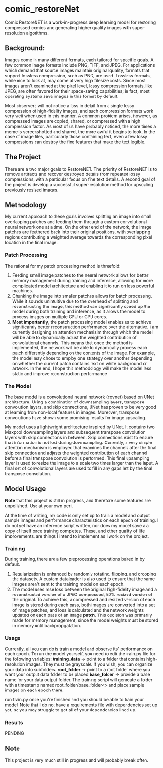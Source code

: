 # comic_restoreNet
Comic RestoreNET is a work-in-progress deep learning model for restoring compressed comics and generating higher quality images with super-resolution algorithms.

## Background:
Images come in many different formats, each tailored for specific goals. A few common image formats include PNG, TIFF, and JPEG. For applications which demand that source images maintain original quality, formats that support lossless compression, such as PNG, are used. Lossless formats, while nice to look at, may come at very high filesize costs. Since most images aren't examined at the pixel level, lossy compression formats, like JPEG, are often favored for their space-saving capabilities; in fact, most operating systems save images in this format by default.

Most observers will not notice a loss in detail from a single lossy compression of high-fidelity images, and such compression formats work very well when used in this manner. A common problem arises, however, as compressed images are copied, shared, or compressed with a high compression factor. As most of us have probably noticed, the more times a meme is screenshotted and shared, the more awful it begins to look. In the case of image files, particularly those containing text, even a few lossy compressions can destroy the fine features that make the text legible.

## The Project
There are a two major goals to RestoreNET. The priority of RestoreNET is to remove artifacts and recover destroyed details from repeated lossy compressions, with a particular focus on fine text details. A second goal of the project is develop a successful super-resolution method for upscaling previously resized images.

## Methodology
My current approach to these goals involves splitting an image into small overlapping patches and feeding them through a custom convolutional neural network one at a time. On the other end of the network, the image patches are feathered back into their original positions, with overlapping regions contributing a weighted average towards the corresponding pixel location in the final image. 

### Patch Processing
The rational for my patch processing method is threefold:
1. Feeding small image patches to the neural network allows for better memory management during training and inference, allowing for more complicated model architecture and enabling it to run on less powerful machines.
2. Chunking the image into smaller patches allows for batch processing. While it sounds unintuitive due to the overhead of splitting and reconstructing the image, this method can significantly speed up the model during both training and inference, as it allows the model to process images on multiple GPU or CPU cores.
3. **Most importantly**, the patch processing model enables us to achieve significantly better reconstruction performance over the alternative. I am currently designing an attention mechanisim through which the model will be able to dynamically adjust the weighted contribution of convolutional channels. This means that once the method is implemented, the network will be able to dynamically process each patch differently depending on the contents of the image. For example, the model may chose to employ one strategy over another depending on whether the current patch contains text on white background or artwork. In the end, I hope this methodology will make the model less static and improve reconstruction performance

### The Model
The base model is a convolutional neural network (covnet) based on UNet architecture. Using a combination of downsampling layers, transpose convolution layers, and skip connections, UNet has proven to be very good at learning from non-local features in images. Moreover, transpose convolutions have shown some promising results for image upscaling. 

My model uses a lightweight architecture inspired by UNet. It contains two Maxpool downsampling layers and subsequent transpose convolution layers with skip connections in between. Skip connections exist to ensure that information is not lost during downsampling. Currently, a very simple attention mechanism is employed that examines the channels after the final skip connection and adjusts the weighted contribution of each channel before a final transpose convolution is performed. This final upsampling layer is used to resize the image to a scale two times larger than the input. A final set of convolutional layers are used to fill in any gaps left by the final transpose convolution.

## Model Usage
**Note** that this project is still in progress, and therefore some features are unpolished. Use at your own peril.

At the time of writing, my code is only set up to train a model and output sample images and performance characteristics on each epoch of training. I do not yet have an inference script written, nor does my model save a a copy of itself once training completes. These, and other quality of life improvements, are things I intend to implement as I work on the project.

### Training
During training, there are a few preprocessing operations baked in by default.
1. Regularization is enhanced by randomly rotating, flipping, and cropping the datasets. A custom dataloader is also used to ensure that the same images aren't sent to the training model on each epoch.
2. The model uses mse loss between the original high-fidelity image and a reconstructed version of a JPEG compressed, 50% resized version of the original. To achieve this, a compressed and resized version of each image is stored during each pass, both images are converted into a set of image patches, and loss is calculated and the network weights updated on each pass of an image **patch**. This decision was primarily made for memory management, since the model weights must be stored in memory until backpropgatation.

### Usage
Currently, all you can do is train a model and observe its' performance on each epoch. To run the model yourself, you need to edit the train.py file for the following variables:
**training_data** -> point to a folder that contains high-resolution images. They must be grayscale. If you wish, you can organize your data into subfolders.
**root_folder** -> point to a root folder where you want your output data folder to be placed
**base_folder** -> provide a base name for your data output folder. The training script will genreate a folder with a timestamp named root_folder/base_folder<<TIMESTAMP>> and place sample images on each epoch there.

run train.py once you're finished and you should be able to train your model. Note that I do not have a requirements file with dependencies set up yet, so you may struggle to get all of your dependencies lined up.

### Results
PENDING

## Note
This project is very much still in progress and will probably break often.
